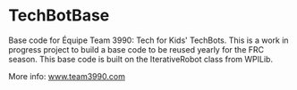 TechBotBase
===========

Base code for Équipe Team 3990: Tech for Kids' TechBots. This is a work in progress project to build a base code to be reused yearly for the FRC season. This base code is built on the IterativeRobot class from WPILib.

More info: www.team3990.com
